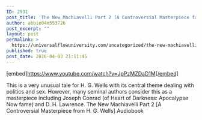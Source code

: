 ```yaml
---
ID: 2931
post_title: 'The New Machiavelli Part 2 [A Controversial Masterpiece from H. G. Wells] Audiobook'
author: abbie04m553726
post_excerpt: ""
layout: post
permalink: >
  https://universalflowuniversity.com/uncategorized/the-new-machiavelli-part-2-a-controversial-masterpiece-from-h-g-wells-audiobook/
published: true
post_date: 2016-04-03 21:11:45
---
```

[embed]https://www.youtube.com/watch?v=JpPzMZDaD1M[/embed]<br>
<p>This is a very unusual tale for H. G. Wells with its central theme dealing with politics and sex. However, many seminal authors consider this as a masterpiece including Joseph Conrad (of Heart of Darkness: Apocalypse Now fame) and D. H. Lawrence. 
The New Machiavelli Part 2 [A Controversial Masterpiece from H. G. Wells] Audiobook</p>